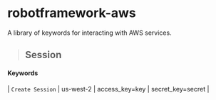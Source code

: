 # robotframework-aws

A library of keywords for interacting with AWS services.


> ## Session
####  Keywords

 | `Create Session` | us-west-2 | access_key=key | secret_key=secret |
